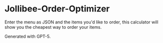 # Jollibee-Order-Optimizer

Enter the menu as JSON and the items you'd like to order, this calculator will show you the cheapest way to order your items.

Generated with GPT-5.
